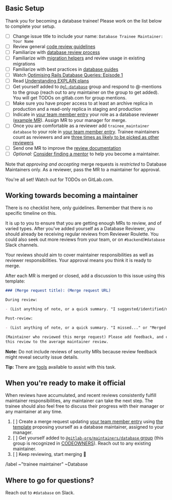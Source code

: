 ## Basic Setup

Thank you for becoming a database trainee! Please work on the list
below to complete your setup.

- [ ] Change issue title to include your name: `Database Trainee Maintainer: Your Name`
- [ ] Review general [code review guidelines](https://docs.gitlab.com/ee/development/code_review.html)
- [ ] Familiarize with [database review process](https://docs.gitlab.com/ee/development/database_review.html)
- [ ] Familiarize with [migration helpers](https://gitlab.com/gitlab-org/gitlab/blob/master/lib/gitlab/database/migration_helpers.rb) and review usage in existing migrations
- [ ] Familiarize with best practices in [database guides](https://docs.gitlab.com/ee/development/database/index.html)
- [ ] Watch [Optimising Rails Database Queries: Episode 1](https://www.youtube.com/watch?v=79GurlaxhsI)
- [ ] Read [Understanding EXPLAIN plans](https://docs.gitlab.com/ee/development/database/understanding_explain_plans.html)
- [ ] Get yourself added to [`@gl-database`](https://gitlab.com/groups/gl-database/-/group_members) group and respond to @-mentions to the group (reach out to any maintainer on the group to get added). You will get TODOs on gitlab.com for group mentions.
- [ ] Make sure you have proper access to at least an archive replica in production and a read-only replica in staging and production
- [ ] Indicate in [your team member entry](https://gitlab.com/gitlab-com/www-gitlab-com/blob/master/doc/team_database.md) your role as a database reviewer ([example MR](https://gitlab.com/gitlab-com/www-gitlab-com/merge_requests/19600/diffs)). Assign MR to your manager for merge.
- [ ] Once you are comfortable as a reviewer add `trainee_maintainer database` to your role
      in [your team member entry](https://gitlab.com/gitlab-com/www-gitlab-com/blob/master/doc/team_database.md).
      Trainee maintainers count as reviewers and are [three times as likely to be picked as other reviewers](https://gitlab.com/gitlab-org/gitlab-ce/blob/master/doc/development/code_review.md#reviewer-roulette)
- [ ] Send one MR to improve the [review documentation](https://docs.gitlab.com/ee/development/database_review.html)
- [ ] _Optional:_ [Consider finding a mentor](https://about.gitlab.com/handbook/engineering/workflow/code-review/#trainee-maintainer-mentorship-pilot-program) to help you become a maintainer.

Note that *approving and accepting* merge requests is *restricted* to
Database Maintainers only. As a reviewer, pass the MR to a maintainer
for approval.

You're all set! Watch out for TODOs on GitLab.com.

## Working towards becoming a maintainer

There is no checklist here, only guidelines. Remember that there is no specific timeline on this.

It is up to you to ensure that you are getting enough MRs to review, and of
varied types. After you've added yourself as a Database Reviewer,
you should already be receiving regular reviews from Reviewer Roulette.
You could also seek out more reviews from your team, or on `#backend`/`#database` Slack channels.

Your reviews should aim to cover maintainer responsibilities as well as reviewer
responsibilities. Your approval means you think it is ready to merge.

After each MR is merged or closed, add a discussion to this issue using this
template:

```markdown
### (Merge request title): (Merge request URL)

During review:

- (List anything of note, or a quick summary. "I suggested/identified/noted...")

Post-review:

- (List anything of note, or a quick summary. "I missed..." or "Merged as-is")

(Maintainer who reviewed this merge request) Please add feedback, and compare
this review to the average maintainer review.
```

**Note:** Do not include reviews of security MRs because review feedback might
reveal security issue details.

**Tip:** There are [tools](https://about.gitlab.com/handbook/tools-and-tips/#trainee-maintainer-issue-upkeep) available to assist with this task.

## When you're ready to make it official

When reviews have accumulated, and recent reviews consistently fulfill
maintainer responsibilities, any maintainer can take the next step. The trainee
should also feel free to discuss their progress with their manager or any
maintainer at any time.

1. [ ] Create a merge request updating [your team member entry](https://gitlab.com/gitlab-com/www-gitlab-com/blob/master/doc/team_database.md) using [the template](https://gitlab.com/gitlab-com/www-gitlab-com/blob/master/.gitlab/merge_request_templates/Database%20maintainer.md) proposing yourself as a database maintainer, assigned to your manager.
2. [ ] Get yourself added to [`@gitlab-org/maintainers/database` group](https://gitlab.com/gitlab-org/maintainers/database) (this group is recognized in [CODEOWNERS](https://gitlab.com/gitlab-org/gitlab-ce/blob/master/.gitlab/CODEOWNERS)). Reach out to any existing maintainer.
3. [ ] Keep reviewing, start merging :metal:

/label ~"trainee maintainer" ~Database

## Where to go for questions?

Reach out to `#database` on Slack.
